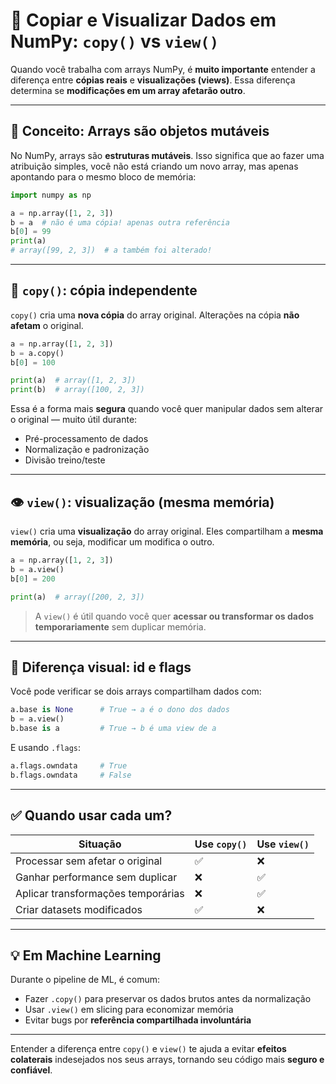 # 📄 Copiar e Visualizar Dados em NumPy: `copy()` vs `view()`

Quando você trabalha com arrays NumPy, é **muito importante** entender a diferença entre **cópias reais** e **visualizações (views)**. Essa diferença determina se **modificações em um array afetarão outro**.

---

## 🧠 Conceito: Arrays são objetos mutáveis

No NumPy, arrays são **estruturas mutáveis**. Isso significa que ao fazer uma atribuição simples, você não está criando um novo array, mas apenas apontando para o mesmo bloco de memória:

```python
import numpy as np

a = np.array([1, 2, 3])
b = a  # não é uma cópia! apenas outra referência
b[0] = 99
print(a)
# array([99, 2, 3])  # a também foi alterado!
```

---

## 📌 `copy()`: cópia **independente**

`copy()` cria uma **nova cópia** do array original. Alterações na cópia **não afetam** o original.

```python
a = np.array([1, 2, 3])
b = a.copy()
b[0] = 100

print(a)  # array([1, 2, 3])
print(b)  # array([100, 2, 3])
```

Essa é a forma mais **segura** quando você quer manipular dados sem alterar o original — muito útil durante:

- Pré-processamento de dados
- Normalização e padronização
- Divisão treino/teste

---

## 👁️ `view()`: visualização (mesma memória)

`view()` cria uma **visualização** do array original. Eles compartilham a **mesma memória**, ou seja, modificar um modifica o outro.

```python
a = np.array([1, 2, 3])
b = a.view()
b[0] = 200

print(a)  # array([200, 2, 3])
```

> A `view()` é útil quando você quer **acessar ou transformar os dados temporariamente** sem duplicar memória.

---

## 🧪 Diferença visual: id e flags

Você pode verificar se dois arrays compartilham dados com:

```python
a.base is None      # True → a é o dono dos dados
b = a.view()
b.base is a         # True → b é uma view de a
```

E usando `.flags`:

```python
a.flags.owndata     # True
b.flags.owndata     # False
```

---

## ✅ Quando usar cada um?

| Situação                            | Use `copy()`       | Use `view()`       |
|------------------------------------|---------------------|--------------------|
| Processar sem afetar o original    | ✅                  | ❌                |
| Ganhar performance sem duplicar    | ❌                  | ✅                |
| Aplicar transformações temporárias | ❌                  | ✅                |
| Criar datasets modificados         | ✅                  | ❌                |

---

## 💡 Em Machine Learning

Durante o pipeline de ML, é comum:

- Fazer `.copy()` para preservar os dados brutos antes da normalização
- Usar `.view()` em slicing para economizar memória
- Evitar bugs por **referência compartilhada involuntária**

---

Entender a diferença entre `copy()` e `view()` te ajuda a evitar **efeitos colaterais** indesejados nos seus arrays, tornando seu código mais **seguro e confiável**.

